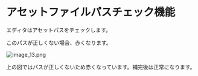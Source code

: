 # アセットファイルパスチェック機能


エディタはアセットパスをチェックします。


このパスが正しくない場合、赤くなります。


![image_13.png](/images/image_13.png)


上の図ではパスが正しくないため赤くなっています。補完後は正常になります。
